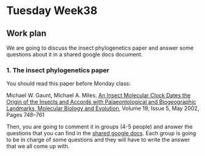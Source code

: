 # Tuesday Week38 

## Work plan

We are going to discuss the insect phylogenetics paper and answer some questions about it in a shared google docs document.

### 1. The insect phylogenetics paper

You should read this paper before Monday class:

Michael W. Gaunt, Michael A. Miles, [An Insect Molecular Clock Dates the Origin of the Insects and Accords with Palaeontological and Biogeographic Landmarks, Molecular Biology and Evolution](https://doi.org/10.1093/oxfordjournals.molbev.a004133), Volume 19, Issue 5, May 2002, Pages 748–761

Then, you are going to comment it in groups (4-5 people) and answer the questions that you can find in the [shared google docs](https://docs.google.com/document/d/15q5oJ5cHrTUYxlvYSGcttUgEzaCcoqBDlsVc7eH04Vs/edit?usp=sharing). Each group is going to be in charge of some questions and they will have to write the answer that we all come up with.





